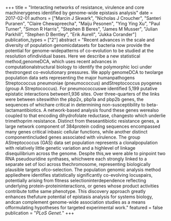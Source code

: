 +++
title = "Interacting networks of resistance, virulence and core machinerygenes identified by genome-wide epistasis analysis"
date = 2017-02-01
authors = ["Marcin J Skwark", "Nicholas J Croucher", "Santeri Puranen", "Claire Chewapreecha", "Maiju Pesonen", "Ying Ying Xu", "Paul Turner", "Simon R Harris", "Stephen B Beres", "James M Musser", "Julian Parkhill", "Stephen D Bentley", "Erik Aurell", "Jukka Corander"]
publication_types = ["2"]
abstract = "Recent advances in the scale and diversity of population genomicdatasets for bacteria now provide the potential for genome-widepatterns of co-evolution to be studied at the resolution ofindividual bases. Here we describe a new statistical method,genomeDCA, which uses recent advances in computationalstructural biology to identify the polymorphic loci under thestrongest co-evolutionary pressures. We apply genomeDCA to twolarge population data sets representing the major humanpathogens Streptococcus pneumoniae (pneumococcus) andStreptococcus pyogenes (group A Streptococcus). For pneumococcuswe identified 5,199 putative epistatic interactions between1,936 sites. Over three-quarters of the links were between siteswithin the pbp2x, pbp1a and pbp2b genes, the sequences of whichare critical in determining non-susceptibility to beta-lactamantibiotics. A network-based analysis found these genes werealso coupled to that encoding dihydrofolate reductase, changesto which underlie trimethoprim resistance. Distinct from theseantibiotic resistance genes, a large network component of 384protein coding sequences encompassed many genes critical inbasic cellular functions, while another distinct componentincluded genes associated with virulence. The group AStreptococcus (GAS) data set population represents a clonalpopulation with relatively little genetic variation and a highlevel of linkage disequilibrium across the genome. Despite this,we were able to pinpoint two RNA pseudouridine synthases, whichwere each strongly linked to a separate set of loci across thechromosome, representing biologically plausible targets ofco-selection. The population genomic analysis method appliedhere identifies statistically significantly co-evolving locuspairs, potentially arising from fitness selectioninterdependence reflecting underlying protein-proteininteractions, or genes whose product activities contribute tothe same phenotype. This discovery approach greatly enhances thefuture potential of epistasis analysis for systems biology, andcan complement genome-wide association studies as a means offormulating hypotheses for targeted experimental work."
featured = false
publication = "*PLoS Genet.*"
+++

